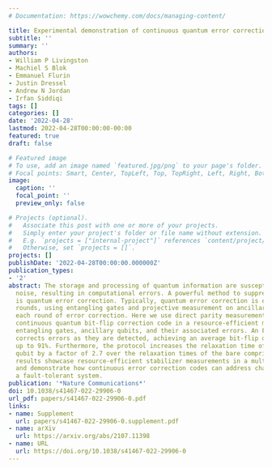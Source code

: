 ```yaml
---
# Documentation: https://wowchemy.com/docs/managing-content/

title: Experimental demonstration of continuous quantum error correction
subtitle: ''
summary: ''
authors:
- William P Livingston
- Machiel S Blok
- Emmanuel Flurin
- Justin Dressel
- Andrew N Jordan
- Irfan Siddiqi
tags: []
categories: []
date: '2022-04-28'
lastmod: 2022-04-28T00:00:00-00:00
featured: true
draft: false

# Featured image
# To use, add an image named `featured.jpg/png` to your page's folder.
# Focal points: Smart, Center, TopLeft, Top, TopRight, Left, Right, BottomLeft, Bottom, BottomRight.
image:
  caption: ''
  focal_point: ''
  preview_only: false

# Projects (optional).
#   Associate this post with one or more of your projects.
#   Simply enter your project's folder or file name without extension.
#   E.g. `projects = ["internal-project"]` references `content/project/deep-learning/index.md`.
#   Otherwise, set `projects = []`.
projects: []
publishDate: '2022-04-28T00:00:00.000000Z'
publication_types:
- '2'
abstract: The storage and processing of quantum information are susceptible to external 
  noise, resulting in computational errors. A powerful method to suppress these effects 
  is quantum error correction. Typically, quantum error correction is executed in discrete 
  rounds, using entangling gates and projective measurement on ancillary qubits to complete 
  each round of error correction. Here we use direct parity measurements to implement a 
  continuous quantum bit-flip correction code in a resource-efficient manner, eliminating 
  entangling gates, ancillary qubits, and their associated errors. An FPGA controller actively 
  corrects errors as they are detected, achieving an average bit-flip detection efficiency of 
  up to 91%. Furthermore, the protocol increases the relaxation time of the protected logical 
  qubit by a factor of 2.7 over the relaxation times of the bare comprising qubits. Our 
  results showcase resource-efficient stabilizer measurements in a multi-qubit architecture 
  and demonstrate how continuous error correction codes can address challenges in realizing 
  a fault-tolerant system.
publication: '*Nature Communications*'
doi: 10.1038/s41467-022-29906-0
url_pdf: papers/s41467-022-29906-0.pdf
links:
- name: Supplement
  url: papers/s41467-022-29906-0.supplement.pdf
- name: arXiv
  url: https://arxiv.org/abs/2107.11398
- name: URL
  url: https://doi.org/10.1038/s41467-022-29906-0
---
```

